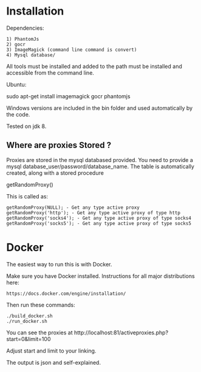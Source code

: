 Installation
=============

Dependencies:

    1) PhantomJs
    2) gocr
    3) ImageMagick (command line command is convert)
    4) Mysql database/

All tools must be installed and added to the path must be installed and accessible from the command line.

Ubuntu:

sudo apt-get install imagemagick gocr phantomjs

Windows versions are included in the bin folder and used automatically by the code.

Tested on jdk 8.


Where are proxies Stored ?
----------------------------

Proxies are stored in the mysql databased provided. You need to provide a mysql database_user/password/database_name. The table is automatically created, along with a stored procedure

getRandomProxy()

This is called as:


    getRandomProxy(NULL); - Get any type active proxy
    getRandomProxy('http'); - Get any type active proxy of type http
    getRandomProxy('socks4'); - Get any type active proxy of type socks4
    getRandomProxy('socks5'); - Get any type active proxy of type socks5


Docker
======
The easiest way to run this is with Docker.

Make sure you have Docker installed. Instructions for all major distributions here:

    https://docs.docker.com/engine/installation/

Then run these commands:

    ./build_docker.sh
    ./run_docker.sh
    
 You can see the proxies at http://localhost:81/activeproxies.php?start=0&limit=100
 
 Adjust start and limit to your linking.
 
 The output is json and self-explained.